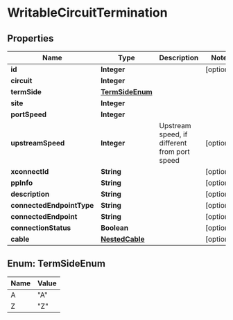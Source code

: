 # WritableCircuitTermination

## Properties
Name | Type | Description | Notes
------------ | ------------- | ------------- | -------------
**id** | **Integer** |  |  [optional]
**circuit** | **Integer** |  | 
**termSide** | [**TermSideEnum**](#TermSideEnum) |  | 
**site** | **Integer** |  | 
**portSpeed** | **Integer** |  | 
**upstreamSpeed** | **Integer** | Upstream speed, if different from port speed |  [optional]
**xconnectId** | **String** |  |  [optional]
**ppInfo** | **String** |  |  [optional]
**description** | **String** |  |  [optional]
**connectedEndpointType** | **String** |  |  [optional]
**connectedEndpoint** | **String** |  |  [optional]
**connectionStatus** | **Boolean** |  |  [optional]
**cable** | [**NestedCable**](NestedCable.md) |  |  [optional]

<a name="TermSideEnum"></a>
## Enum: TermSideEnum
Name | Value
---- | -----
A | &quot;A&quot;
Z | &quot;Z&quot;
